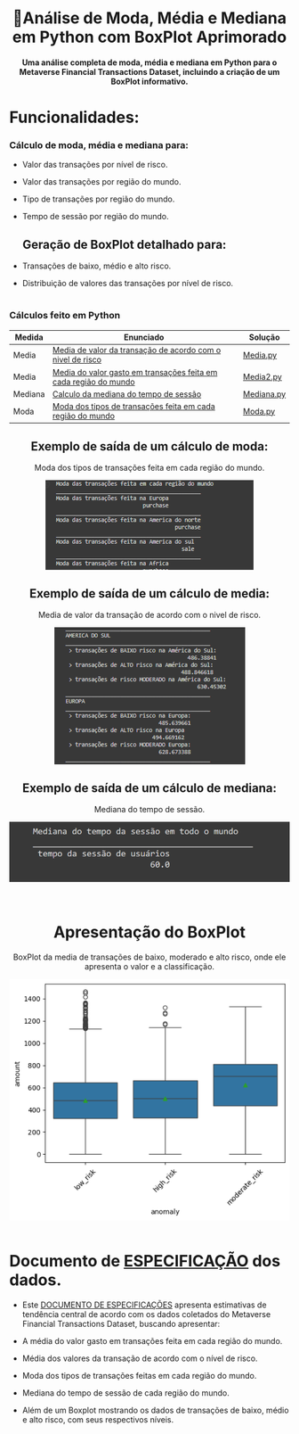 <h1 align=center> 🔎Análise de Moda, Média e Mediana em Python com BoxPlot Aprimorado </h1>
 <h4 align=center>Uma análise completa de moda, média e mediana em Python para o Metaverse Financial Transactions Dataset, incluindo a criação de um BoxPlot informativo.</h4>


  # Funcionalidades:
   ### Cálculo de moda, média e mediana para:
- Valor das transações por nível de risco.
- Valor das transações por região do mundo.
- Tipo de transações por região do mundo.
- Tempo de sessão por região do mundo.

    ## Geração de BoxPlot detalhado para:
- Transações de baixo, médio e alto risco.
- Distribuição de valores das transações por nível de risco.
 
#

 ### Cálculos feito em Python  

Medida | Enunciado | Solução
------- | --------- | ------------ |
Media | [Media de valor da transação de acordo com o nivel de risco](https://github.com/LABELLECANDIDO/EstatisticaEmPython/blob/main/dadosEstatistica/Media.ipynb?short_path=c6599c5) | [Media.py](https://github.com/LABELLECANDIDO/EstatisticaEmPython/blob/main/dadosEstatistica/Media.ipynb?short_path=c6599c5)   |
Media | [Media do valor gasto em transações feita em cada região do mundo](https://github.com/LABELLECANDIDO/EstatisticaEmPython/blob/main/dadosEstatistica/Media2.ipynb?short_path=60d8ac8)  | [Media2.py](https://github.com/LABELLECANDIDO/EstatisticaEmPython/blob/main/dadosEstatistica/Media2.ipynb?short_path=60d8ac8)  |
Mediana | [Calculo da mediana do tempo de sessão](https://github.com/LABELLECANDIDO/EstatisticaEmPython/blob/main/dadosEstatistica/Mediana.ipynb?short_path=5c8ea3b)  | [Mediana.py](https://github.com/LABELLECANDIDO/EstatisticaEmPython/blob/main/dadosEstatistica/Mediana.ipynb?short_path=5c8ea3b)  |
Moda | [Moda dos tipos de transações feita em cada região do mundo](https://github.com/LABELLECANDIDO/EstatisticaEmPython/blob/main/dadosEstatistica/Moda.ipynb?short_path=791215d)  | [Moda.py](https://github.com/LABELLECANDIDO/EstatisticaEmPython/blob/main/dadosEstatistica/Moda.ipynb?short_path=791215d)  |



<h2 align=center> Exemplo de saída de um cálculo de moda:</h2>
<p align=center>Moda dos tipos de transações feita em cada região do mundo.</p>

<div style="width: 100%;display: flex; justify-content: center;">
 <img src=img/moda.png>
</div>

<h2 align=center> Exemplo de saída de um cálculo de media:</h2>
<p align=center>Media de valor da transação de acordo com o nivel de risco.</p>
<div style="width: 100%;display: flex; justify-content: center;">
 <img src=img/media.png>
</div>

<h2 align=center> Exemplo de saída de um cálculo de mediana:</h2>
<p align=center>Mediana do tempo de sessão.</p>
<div style="width: 100%;display: flex; justify-content: center;">
 <img src=img/mediana.png>
</div>

<br>
<br>
<h1 align=center>Apresentação do BoxPlot</h1>
<p align=center>BoxPlot da media de transações de baixo, moderado e alto risco, onde ele apresenta o valor e a classificação. </p>
<div style="width: 100%;display: flex; justify-content: center;">
 <img src=img/boxplot.png>
</div>

<br>

# Documento de [ESPECIFICAÇÃO](https://docs.google.com/document/d/1l3aFayVu-ROZuMOiD_bm9ARJE7lgLyOrxiojXmY70ns/edit) dos dados.

- Este [DOCUMENTO DE ESPECIFICAÇÕES](https://docs.google.com/document/d/1l3aFayVu-ROZuMOiD_bm9ARJE7lgLyOrxiojXmY70ns/edit) apresenta estimativas de tendência central de acordo com os dados coletados do Metaverse Financial Transactions Dataset, buscando apresentar:

- A média do valor gasto em transações feita em cada região do mundo.

- Média dos valores da transação de acordo com o nível de risco.

- Moda dos tipos de transações feitas em cada região do mundo.

- Mediana do tempo de sessão de cada região do mundo. 

- Além de um Boxplot mostrando os dados de transações de baixo, médio e alto risco, com seus respectivos níveis.</p>
#


